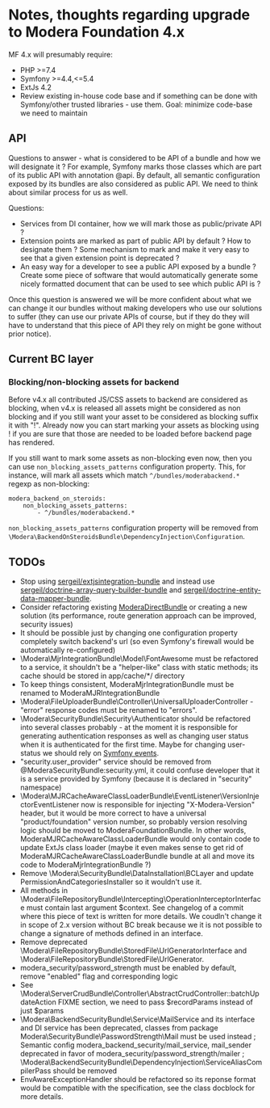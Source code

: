 # Notes, thoughts regarding upgrade to Modera Foundation 4.x

MF 4.x will presumably require:

 * PHP >=7.4
 * Symfony >=4.4,<=5.4
 * ExtJs 4.2
 * Review existing in-house code base and if something can be done with Symfony/other trusted libraries - use them. 
 Goal: minimize code-base we need to maintain

## API

Questions to answer - what is considered to be API of a bundle and how we will designate it ? For example,
Symfony marks those classes which are part of its public API with annotation @api. By default, all semantic configuration
exposed by its bundles are also considered as public API. We need to think about similar process for us as well.

Questions:

 * Services from DI container, how we will mark those as public/private API ?
 * Extension points are marked as part of public API by default ? How to designate them ? Some mechanism to mark
 and make it very easy to see that a given extension point is deprecated ?
 * An easy way for a developer to see a public API exposed by a bundle ? Create some piece of software that would
 automatically generate some nicely formatted document that can be used to see which public API is ?

Once this question is answered we will be more confident about what we can change it our bundles without making
developers who use our solutions to suffer (they can use our private APIs of course, but if they do they will have
to understand that this piece of API they rely on might be gone without prior notice).

## Current BC layer

### Blocking/non-blocking assets for backend

Before v4.x all contributed JS/CSS assets to backend are considered as blocking, when v4.x is released all assets might be
considered as non blocking and if you still want your asset to be considered as blocking suffix it with "!". Already now you can
start marking your assets as blocking using ! if you are sure that those are needed to be loaded before backend page
has rendered.

If you still want to mark some assets as non-blocking even now, then you can use `non_blocking_assets_patterns` configuration
property. This, for instance, will mark all assets which match `^/bundles/moderabackend.*` regexp as non-blocking:

    modera_backend_on_steroids:
        non_blocking_assets_patterns:
            - ^/bundles/moderabackend.*

`non_blocking_assets_patterns` configuration property will be removed from `\Modera\BackendOnSteroidsBundle\DependencyInjection\Configuration`.

## TODOs

 * Stop using [sergeil/extjsintegration-bundle](https://github.com/sergeil/SliExtJsIntegrationBundle) and instead use
 [sergeil/doctrine-array-query-builder-bundle](https://github.com/sergeil/SliDoctrineArrayQueryBuilderBundle) and
 [sergeil/doctrine-entity-data-mapper-bundle](https://github.com/sergeil/SliDoctrineEntityDataMapperBundle).
 * Consider refactoring existing [ModeraDirectBundle](https://github.com/modera/ModeraDirectBundle) or creating
 a new solution (its performance, route generation approach can be improved, security issues)
 * It should be possible just by changing one configuration property completely switch backend's url (so even Symfony's
 firewall would be automatically re-configured)
 * \Modera\MjrIntegrationBundle\Model\FontAwesome must be refactored to a service, it shouldn't be a "helper-like" class
 with static methods; its cache should be stored in app/cache/*/ directory
 * To keep things consistent, ModeraMjrIntegrationBundle must be renamed to ModeraMJRIntegrationBundle
 * \Modera\FileUploaderBundle\Controller\UniversalUploaderController - "error" response codes must be renamed to "errors".
 * \Modera\SecurityBundle\Security\Authenticator should be refactored into several classes probably - at the moment
 it is responsible for generating authentication responses as well as changing user status when it is authenticated
 for the first time. Maybe for changing user-status we should rely on [Symfony events](http://symfony.com/doc/current/components/security/authentication.html#authentication-events).
 * "security.user_provider" service should be removed from @ModeraSecurityBundle:security.yml, it could confuse
 developer that it is a service provided by Symfony (because it is declared in "security" namespace)
 * \Modera\MJRCacheAwareClassLoaderBundle\EventListener\VersionInjectorEventListener now is responsible for injecting
 "X-Modera-Version" header, but it would be more correct to have a universal "product/foundation" version number, so
  probably version resolving logic should be moved to ModeraFoundationBundle. In other words, ModeraMJRCacheAwareClassLoaderBundle
  would only contain code to update ExtJs class loader (maybe it even makes sense to get rid of
  ModeraMJRCacheAwareClassLoaderBundle bundle at all and move its code to ModeraMjrIntegrationBundle ?)
 * Remove \Modera\SecurityBundle\DataInstallation\BCLayer and update PermissionAndCategoriesInstaller so it wouldn't use
 it.
 * All methods in \Modera\FileRepositoryBundle\Intercepting\OperationInterceptorInterface must contain last argument $context. See
 changelog of a commit where this piece of text is written for more details. We coudln't change it in scope of 2.x version
 without BC break because we it is not possible to change a signature of methods defined in an interface.
 * Remove deprecated \Modera\FileRepositoryBundle\StoredFile\UrlGeneratorInterface and 
 \Modera\FileRepositoryBundle\StoredFile\UrlGenerator.
 * modera_security/password_strength must be enabled by default, remove "enabled" flag and corresponding logic
 * See \Modera\ServerCrudBundle\Controller\AbstractCrudController::batchUpdateAction FIXME section, we need to pass $recordParams
 instead of just $params
 * \Modera\BackendSecurityBundle\Service\MailService and its interface and DI service has been deprecated, classes
 from package Modera\SecurityBundle\PasswordStrength\Mail must be used instead ; Semantic config modera_backend_security/mail_service, 
 mail_sender deprecated in favor of modera_security/password_strength/mailer ; \Modera\BackendSecurityBundle\DependencyInjection\ServiceAliasCompilerPass
 should be removed
 * EnvAwareExceptionHandler should be refactored so its reponse format would be compatible with the
 specification, see the class docblock for more details.